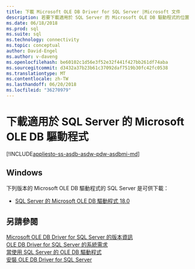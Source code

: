 ```yaml
---
title: 下載 Microsoft OLE DB Driver for SQL Server |Microsoft 文件
description: 若要下載適用於 SQL Server 的 Microsoft OLE DB 驅動程式的位置
ms.date: 06/18/2018
ms.prod: sql
ms.suite: sql
ms.technology: connectivity
ms.topic: conceptual
author: David-Engel
ms.author: v-daveng
ms.openlocfilehash: be60102c1d56e3f52e32f441f427bb261df74aba
ms.sourcegitcommit: d3432a37b23b61c37092daf7519b30fc42fc0538
ms.translationtype: MT
ms.contentlocale: zh-TW
ms.lasthandoff: 06/20/2018
ms.locfileid: "36270979"
---
```

# <a name="download-microsoft-ole-db-driver-for-sql-server"></a>下載適用於 SQL Server 的 Microsoft OLE DB 驅動程式

[!INCLUDE[appliesto-ss-asdb-asdw-pdw-asdbmi-md](../../includes/appliesto-ss-asdb-asdw-pdw-asdbmi-md.md)]

## <a name="windows"></a>Windows
下列版本的 Microsoft OLE DB 驅動程式的 SQL Server 是可供下載：
 * [SQL Server 的 Microsoft OLE DB 驅動程式 18.0](https://go.microsoft.com/fwlink/?linkid=871294)

## <a name="see-also"></a>另請參閱
[Microsoft OLE DB Driver for SQL Server 的版本資訊](release-notes-for-oledb-driver-for-sql-server.md)  
[OLE DB Driver for SQL Server 的系統需求](system-requirements-for-oledb-driver-for-sql-server.md)  
[當使用 SQL Server 的 OLE DB 驅動程式](when-to-use-oledb-driver-for-sql-server.md)  
[安裝 OLE DB Driver for SQL Server](applications/installing-oledb-driver-for-sql-server.md)
